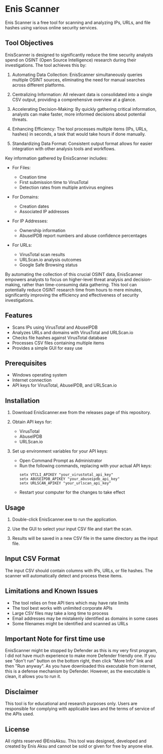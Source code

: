 # Enis Scanner
Enis Scanner is a free tool for scanning and analyzing IPs, URLs, and file hashes using various online security services. 

## Tool Objectives

EnisScanner is designed to significantly reduce the time security analysts spend on OSINT (Open Source Intelligence) research during their investigations. The tool achieves this by:

1. Automating Data Collection: EnisScanner simultaneously queries multiple OSINT sources, eliminating the need for manual searches across different platforms.

2. Centralizing Information: All relevant data is consolidated into a single CSV output, providing a comprehensive overview at a glance.

3. Accelerating Decision-Making: By quickly gathering critical information, analysts can make faster, more informed decisions about potential threats.

4. Enhancing Efficiency: The tool processes multiple items (IPs, URLs, hashes) in seconds, a task that would take hours if done manually.

5. Standardizing Data Format: Consistent output format allows for easier integration with other analysis tools and workflows.

Key information gathered by EnisScanner includes:

- For Files:
  * Creation time
  * First submission time to VirusTotal
  * Detection rates from multiple antivirus engines

- For Domains:
  * Creation dates
  * Associated IP addresses

- For IP Addresses:
  * Ownership information
  * AbuseIPDB report numbers and abuse confidence percentages

- For URLs:
  * VirusTotal scan results
  * URLScan.io analysis outcomes
  * Google Safe Browsing status

By automating the collection of this crucial OSINT data, EnisScanner empowers analysts to focus on higher-level threat analysis and decision-making, rather than time-consuming data gathering. This tool can potentially reduce OSINT research time from hours to mere minutes, significantly improving the efficiency and effectiveness of security investigations.

## Features
- Scans IPs using VirusTotal and AbuseIPDB
- Analyzes URLs and domains with VirusTotal and URLScan.io
- Checks file hashes against VirusTotal database
- Processes CSV files containing multiple items
- Provides a simple GUI for easy use

## Prerequisites
- Windows operating system
- Internet connection
- API keys for VirusTotal, AbuseIPDB, and URLScan.io

## Installation
1. Download EnisScanner.exe from the releases page of this repository.

2. Obtain API keys for:
   - VirusTotal
   - AbuseIPDB
   - URLScan.io

3. Set up environment variables for your API keys:
   - Open Command Prompt as Administrator
   - Run the following commands, replacing with your actual API keys:
     ```
     setx VTCLI_APIKEY "your_virustotal_api_key"
     setx ABUSEIPDB_APIKEY "your_abuseipdb_api_key"
     setx URLSCAN_APIKEY "your_urlscan_api_key"
     ```
   - Restart your computer for the changes to take effect

## Usage
1. Double-click EnisScanner.exe to run the application.

2. Use the GUI to select your input CSV file and start the scan.

3. Results will be saved in a new CSV file in the same directory as the input file.

## Input CSV Format
The input CSV should contain columns with IPs, URLs, or file hashes. The scanner will automatically detect and process these items.

## Limitations and Known Issues
- The tool relies on free API tiers which may have rate limits
- The tool best works with unlimited corporate APIs
- Large CSV files may take a long time to process
- Email addresses may be mistakenly identified as domains in some cases
- Some filenames might be identified and scanned as URLs

## Important Note for first time use
EnisScanner might be stopped by Defender as this is my very first program, I did not have much experience to make more Defender friendly one.
If you see "don't run" button on the bottom right, then click "More Info" link and then "Run anyway". As you have downloaded this executable from internet, this is a defense mechanism by Defender. However, as the executable is clean, it allows you to run it.

## Disclaimer
This tool is for educational and research purposes only. Users are responsible for complying with applicable laws and the terms of service of the APIs used.

## License
All rights reserved @EnisAksu. This tool was designed, developed and created by Enis Aksu and cannot be sold or given for free by anyone else.
